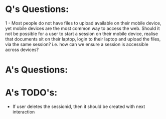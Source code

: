 # Q's Questions:
1 - Most people do not have files to upload available on their mobile device, yet mobile devices are the most common way to access the web. Should it not be possible for a user to start a session on their mobile device, realise that documents sit on their laptop, login to their laptop and upload the files, via the same session? i.e. how can we ensure a session is accessible across devices?

# A's Questions:

# A's TODO's:
- If user deletes the sessionid, then it should be created with next interaction